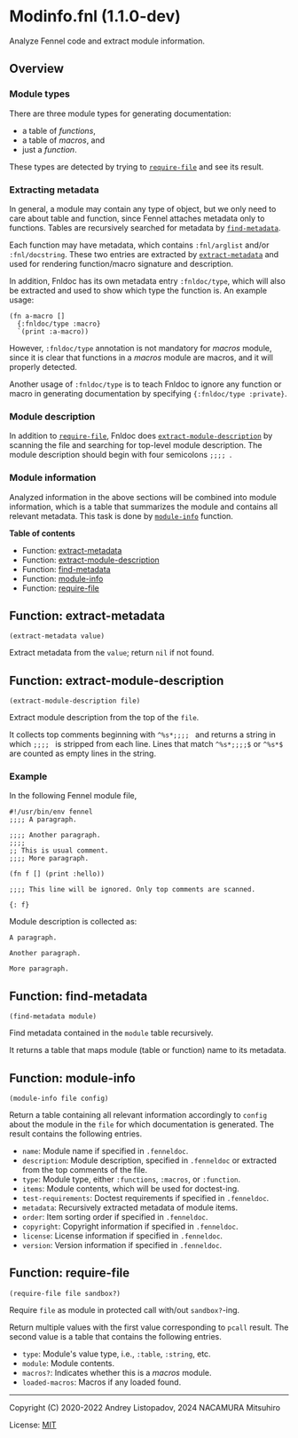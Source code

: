 # Modinfo.fnl (1.1.0-dev)

Analyze Fennel code and extract module information.

## Overview

### Module types

There are three module types for generating documentation:

- a table of *functions*,
- a table of *macros*, and
- just a *function*.

These types are detected by trying to [`require-file`](#function-require-file) and see its
result.

### Extracting metadata

In general, a module may contain any type of object, but we only
need to care about table and function, since Fennel attaches
metadata only to functions. Tables are recursively searched for
metadata by [`find-metadata`](#function-find-metadata).

Each function may have metadata, which contains `:fnl/arglist`
and/or `:fnl/docstring`. These two entries are extracted by
[`extract-metadata`](#function-extract-metadata) and used for rendering function/macro signature
and description.

In addition, Fnldoc has its own metadata entry `:fnldoc/type`,
which will also be extracted and used to show which type the
function is. An example usage:

```fennel
(fn a-macro []
  {:fnldoc/type :macro}
  `(print :a-macro))
```

However, `:fnldoc/type` annotation is not mandatory for *macros*
module, since it is clear that functions in a *macros* module are
macros, and it will properly detected.

Another usage of `:fnldoc/type` is to teach Fnldoc to ignore any
function or macro in generating documentation by specifying
`{:fnldoc/type :private}`.

### Module description

In addition to [`require-file`](#function-require-file), Fnldoc does
[`extract-module-description`](#function-extract-module-description) by scanning the file and searching
for top-level module description. The module description should
begin with four semicolons `;;;; `.

### Module information

Analyzed information in the above sections will be combined into
module information, which is a table that summarizes the module
and contains all relevant metadata. This task is done by
[`module-info`](#function-module-info) function.

**Table of contents**

- Function: [extract-metadata](#function-extract-metadata)
- Function: [extract-module-description](#function-extract-module-description)
- Function: [find-metadata](#function-find-metadata)
- Function: [module-info](#function-module-info)
- Function: [require-file](#function-require-file)

## Function: extract-metadata

```fennel
(extract-metadata value)
```

Extract metadata from the `value`; return `nil` if not found.

## Function: extract-module-description

```fennel
(extract-module-description file)
```

Extract module description from the top of the `file`.

It collects top comments beginning with `^%s*;;;; ` and returns a
string in which `;;;; ` is stripped from each line. Lines that match
`^%s*;;;;$` or `^%s*$` are counted as empty lines in the string.

### Example

In the following Fennel module file,

```fennel
#!/usr/bin/env fennel
;;;; A paragraph.

;;;; Another paragraph.
;;;;
;; This is usual comment.
;;;; More paragraph.

(fn f [] (print :hello))

;;;; This line will be ignored. Only top comments are scanned.

{: f}
```

Module description is collected as:

```
A paragraph.

Another paragraph.

More paragraph.
```

## Function: find-metadata

```fennel
(find-metadata module)
```

Find metadata contained in the `module` table recursively.

It returns a table that maps module (table or function) name to
its metadata.

## Function: module-info

```fennel
(module-info file config)
```

Return a table containing all relevant information accordingly
to `config` about the module in the `file` for which documentation is
generated. The result contains the following entries.

- `name`: Module name if specified in `.fenneldoc`.
- `description`: Module description, specified in `.fenneldoc` or
  extracted from the top comments of the file.
- `type`: Module type, either `:functions`, `:macros`, or `:function`.
- `items`: Module contents, which will be used for doctest-ing.
- `test-requirements`: Doctest requirements if specified in `.fenneldoc`.
- `metadata`: Recursively extracted metadata of module items.
- `order`: Item sorting order if specified in `.fenneldoc`.
- `copyright`: Copyright information if specified in `.fenneldoc`.
- `license`: License information if specified in `.fenneldoc`.
- `version`: Version information if specified in `.fenneldoc`.

## Function: require-file

```fennel
(require-file file sandbox?)
```

Require `file` as module in protected call with/out `sandbox?`-ing.

Return multiple values with the first value corresponding to `pcall`
result. The second value is a table that contains the following
entries.

- `type`: Module's value type, i.e., `:table`, `:string`, etc.
- `module`: Module contents.
- `macros?`: Indicates whether this is a *macros* module.
- `loaded-macros`: Macros if any loaded found.

---

Copyright (C) 2020-2022 Andrey Listopadov, 2024 NACAMURA Mitsuhiro

License: [MIT](https://git.sr.ht/~m15a/fnldoc/tree/main/item/LICENSE)

<!-- Generated with Fnldoc 1.1.0-dev
     https://sr.ht/~m15a/fnldoc/ -->
